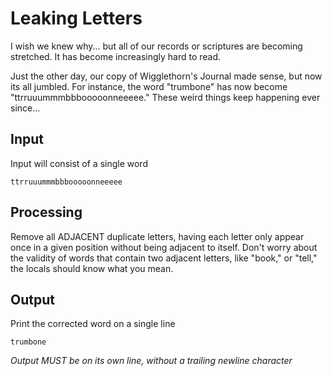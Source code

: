 # Leaking Letters

I wish we knew why... but all of our records or scriptures are becoming stretched. It has become increasingly hard to read.

Just the other day, our copy of Wigglethorn's Journal made sense, but now its all jumbled. For instance, the word "trumbone" has now become "ttrruuummmbbbooooonneeeee." These weird things keep happening ever since...

## Input

Input will consist of a single word

```
ttrruuummmbbbooooonneeeee
```

## Processing

Remove all ADJACENT duplicate letters, having each letter only appear once in a given position without being adjacent to itself. Don't worry about the validity of words that contain two adjacent letters, like "book," or "tell," the locals should know what you mean.

## Output

Print the corrected word on a single line

```
trumbone
```

_Output MUST be on its own line, without a trailing newline character_
